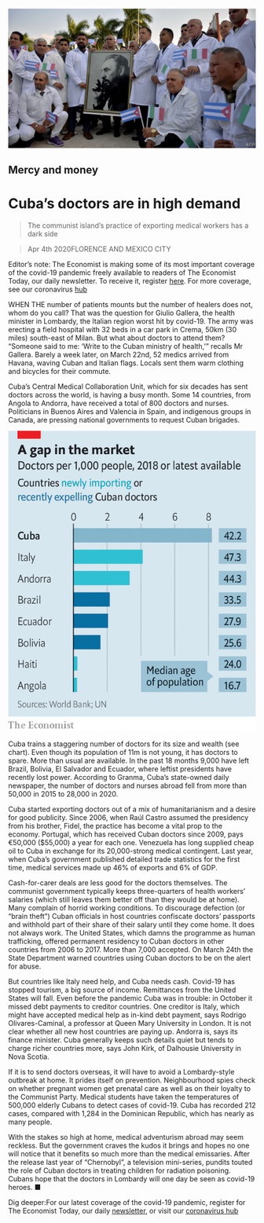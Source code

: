 ![](./images/20200404_AMP002.jpg)

## Mercy and money

# Cuba’s doctors are in high demand

> The communist island’s practice of exporting medical workers has a dark side

> Apr 4th 2020FLORENCE AND MEXICO CITY

Editor’s note: The Economist is making some of its most important coverage of the covid-19 pandemic freely available to readers of The Economist Today, our daily newsletter. To receive it, register [here](https://www.economist.com//newslettersignup). For more coverage, see our coronavirus [hub](https://www.economist.com//coronavirus)

WHEN THE number of patients mounts but the number of healers does not, whom do you call? That was the question for Giulio Gallera, the health minister in Lombardy, the Italian region worst hit by covid-19. The army was erecting a field hospital with 32 beds in a car park in Crema, 50km (30 miles) south-east of Milan. But what about doctors to attend them? “Someone said to me: ‘Write to the Cuban ministry of health,’” recalls Mr Gallera. Barely a week later, on March 22nd, 52 medics arrived from Havana, waving Cuban and Italian flags. Locals sent them warm clothing and bicycles for their commute.

Cuba’s Central Medical Collaboration Unit, which for six decades has sent doctors across the world, is having a busy month. Some 14 countries, from Angola to Andorra, have received a total of 800 doctors and nurses. Politicians in Buenos Aires and Valencia in Spain, and indigenous groups in Canada, are pressing national governments to request Cuban brigades.

![](./images/20200404_AMC064.png)

Cuba trains a staggering number of doctors for its size and wealth (see chart). Even though its population of 11m is not young, it has doctors to spare. More than usual are available. In the past 18 months 9,000 have left Brazil, Bolivia, El Salvador and Ecuador, where leftist presidents have recently lost power. According to Granma, Cuba’s state-owned daily newspaper, the number of doctors and nurses abroad fell from more than 50,000 in 2015 to 28,000 in 2020.

Cuba started exporting doctors out of a mix of humanitarianism and a desire for good publicity. Since 2006, when Raúl Castro assumed the presidency from his brother, Fidel, the practice has become a vital prop to the economy. Portugal, which has received Cuban doctors since 2009, pays €50,000 ($55,000) a year for each one. Venezuela has long supplied cheap oil to Cuba in exchange for its 20,000-strong medical contingent. Last year, when Cuba’s government published detailed trade statistics for the first time, medical services made up 46% of exports and 6% of GDP.

Cash-for-carer deals are less good for the doctors themselves. The communist government typically keeps three-quarters of health workers’ salaries (which still leaves them better off than they would be at home). Many complain of horrid working conditions. To discourage defection (or “brain theft”) Cuban officials in host countries confiscate doctors’ passports and withhold part of their share of their salary until they come home. It does not always work. The United States, which damns the programme as human trafficking, offered permanent residency to Cuban doctors in other countries from 2006 to 2017. More than 7,000 accepted. On March 24th the State Department warned countries using Cuban doctors to be on the alert for abuse.

But countries like Italy need help, and Cuba needs cash. Covid-19 has stopped tourism, a big source of income. Remittances from the United States will fall. Even before the pandemic Cuba was in trouble: in October it missed debt payments to creditor countries. One creditor is Italy, which might have accepted medical help as in-kind debt payment, says Rodrigo Olivares-Caminal, a professor at Queen Mary University in London. It is not clear whether all new host countries are paying up. Andorra is, says its finance minister. Cuba generally keeps such details quiet but tends to charge richer countries more, says John Kirk, of Dalhousie University in Nova Scotia.

If it is to send doctors overseas, it will have to avoid a Lombardy-style outbreak at home. It prides itself on prevention. Neighbourhood spies check on whether pregnant women get prenatal care as well as on their loyalty to the Communist Party. Medical students have taken the temperatures of 500,000 elderly Cubans to detect cases of covid-19. Cuba has recorded 212 cases, compared with 1,284 in the Dominican Republic, which has nearly as many people.

With the stakes so high at home, medical adventurism abroad may seem reckless. But the government craves the kudos it brings and hopes no one will notice that it benefits so much more than the medical emissaries. After the release last year of “Chernobyl”, a television mini-series, pundits touted the role of Cuban doctors in treating children for radiation poisoning. Cubans hope that the doctors in Lombardy will one day be seen as covid-19 heroes. ■

Dig deeper:For our latest coverage of the covid-19 pandemic, register for The Economist Today, our daily [newsletter](https://www.economist.com//newslettersignup), or visit our [coronavirus hub](https://www.economist.com//coronavirus)